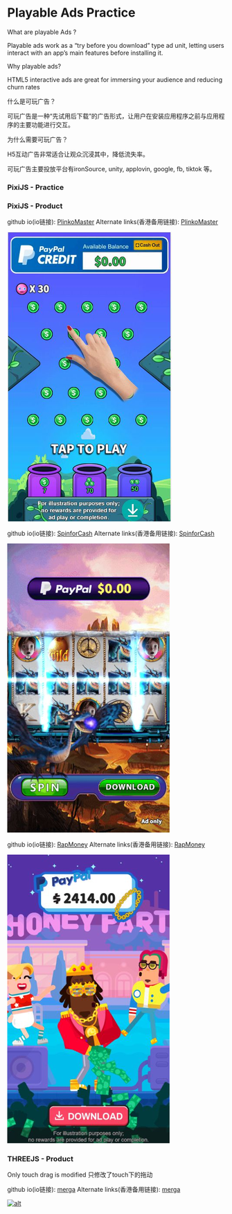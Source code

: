 # Playable Ads Practice

What are playable Ads ?

Playable ads work as a “try before you download” type ad unit, letting users interact with an app’s main features before installing it. 

Why playable ads?

HTML5 interactive ads are great for immersing your audience and reducing churn rates


什么是可玩广告？

可玩广告是一种“先试用后下载”的广告形式，让用户在安装应用程序之前与应用程序的主要功能进行交互。

为什么需要可玩广告？
 
H5互动广告非常适合让观众沉浸其中，降低流失率。

可玩广告主要投放平台有ironSource, unity, applovin, google, fb, tiktok 等。

### PixiJS - Practice <br/>

### PixiJS - Product <br/> 

github io(io链接): [PlinkoMaster](https://ohmango.github.io/PlinkoMaster/)   Alternate links(香港备用链接): [PlinkoMaster](https://tplayable.s3.ap-east-1.amazonaws.com/test/caoyuquan/cyqPM.html)<br/>

[![alt](PlinkoMaster/demo.jpg)](https://ohmango.github.io/PlinkoMaster/)

github io(io链接): [SpinforCash](https://ohmango.github.io/SpinforCash/IceDragon/)   Alternate links(香港备用链接): [SpinforCash](https://tplayable.s3.ap-east-1.amazonaws.com/test/caoyuquan/cyqIceDragon.html)<br/>

[![alt](SpinforCash/IceDragon/demo.jpg)](https://ohmango.github.io/SpinforCash/IceDragon/)

github io(io链接): [RapMoney](https://ohmango.github.io/RapMoney/)   Alternate links(香港备用链接): [RapMoney](https://tplayable.s3.ap-east-1.amazonaws.com/test/caoyuquan/rapMoney_cyq_0430.html)<br/>

[![alt](RapMoney/demo.jpg)](https://ohmango.github.io/RapMoney/)

### THREEJS - Product <br/> 

Only touch drag is modified 只修改了touch下的拖动

github io(io链接): [merga](https://ohmango.github.io/three-merga/)   Alternate links(香港备用链接): [merga](https://tplayable.s3.ap-east-1.amazonaws.com/test/caoyuquan/MSN_cyq_combinePort_1027.html)<br/>

[![alt](merga/demo.jpg)](https://ohmango.github.io/three-merga/)
